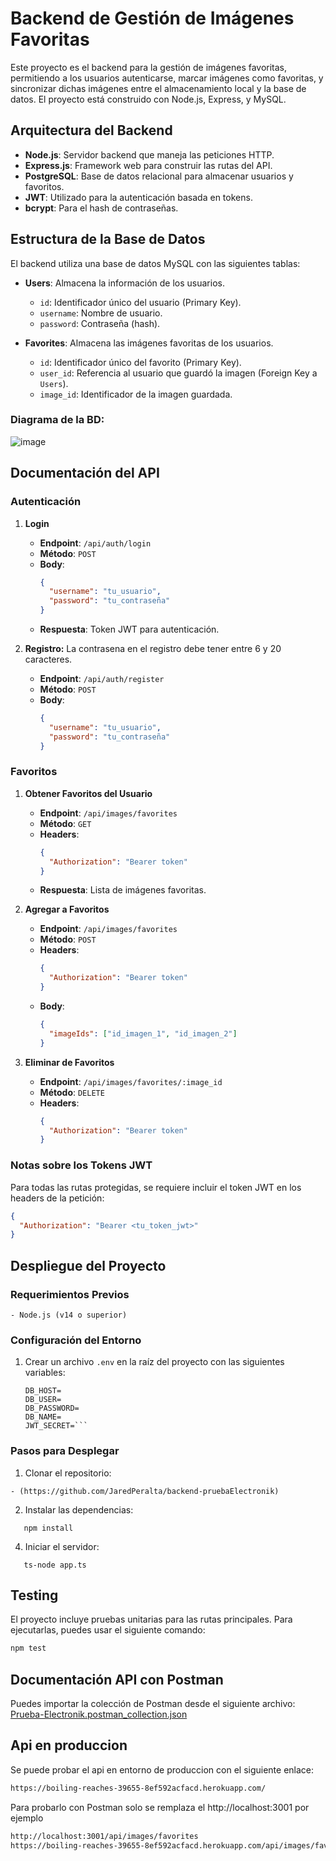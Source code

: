 # Backend de Gestión de Imágenes Favoritas

Este proyecto es el backend para la gestión de imágenes favoritas, permitiendo a los usuarios autenticarse, marcar imágenes como favoritas, y sincronizar dichas imágenes entre el almacenamiento local y la base de datos. El proyecto está construido con Node.js, Express, y MySQL.

## Arquitectura del Backend

- **Node.js**: Servidor backend que maneja las peticiones HTTP.
- **Express.js**: Framework web para construir las rutas del API.
- **PostgreSQL**: Base de datos relacional para almacenar usuarios y favoritos.
- **JWT**: Utilizado para la autenticación basada en tokens.
- **bcrypt**: Para el hash de contraseñas.

## Estructura de la Base de Datos

El backend utiliza una base de datos MySQL con las siguientes tablas:

- **Users**: Almacena la información de los usuarios.
  - `id`: Identificador único del usuario (Primary Key).
  - `username`: Nombre de usuario.
  - `password`: Contraseña (hash).

- **Favorites**: Almacena las imágenes favoritas de los usuarios.
  - `id`: Identificador único del favorito (Primary Key).
  - `user_id`: Referencia al usuario que guardó la imagen (Foreign Key a `Users`).
  - `image_id`: Identificador de la imagen guardada.

### Diagrama de la BD:
![image](https://github.com/user-attachments/assets/45c790b1-df21-41fc-ae07-c3c6aae84590)

## Documentación del API

### Autenticación

1. **Login**
   - **Endpoint**: `/api/auth/login`
   - **Método**: `POST`
   - **Body**:
     ```json
     {
       "username": "tu_usuario",
       "password": "tu_contraseña"
     }
     ```
   - **Respuesta**: Token JWT para autenticación.

2. **Registro:** La contrasena en el registro debe tener entre 6 y 20 caracteres.
   - **Endpoint**: `/api/auth/register`
   - **Método**: `POST`
   - **Body**:
     ```json
     {
       "username": "tu_usuario",
       "password": "tu_contraseña"
     }
     ```

### Favoritos

1. **Obtener Favoritos del Usuario**
   - **Endpoint**: `/api/images/favorites`
   - **Método**: `GET`
   - **Headers**: 
     ```json
     {
       "Authorization": "Bearer token"
     }
     ```
   - **Respuesta**: Lista de imágenes favoritas.

2. **Agregar a Favoritos**
   - **Endpoint**: `/api/images/favorites`
   - **Método**: `POST`
   - **Headers**: 
     ```json
     {
       "Authorization": "Bearer token"
     }
     ```
   - **Body**:
     ```json
     {
       "imageIds": ["id_imagen_1", "id_imagen_2"]
     }
     ```

3. **Eliminar de Favoritos**
   - **Endpoint**: `/api/images/favorites/:image_id`
   - **Método**: `DELETE`
   - **Headers**: 
     ```json
     {
       "Authorization": "Bearer token"
     }
     ```

### Notas sobre los Tokens JWT

Para todas las rutas protegidas, se requiere incluir el token JWT en los headers de la petición:
```json
{
  "Authorization": "Bearer <tu_token_jwt>"
}
```

## Despliegue del Proyecto

### Requerimientos Previos
```
- Node.js (v14 o superior)
```
### Configuración del Entorno

1. Crear un archivo `.env` en la raíz del proyecto con las siguientes variables:

   ```env
   DB_HOST=
   DB_USER=
   DB_PASSWORD=
   DB_NAME=
   JWT_SECRET=```

### Pasos para Desplegar

1. Clonar el repositorio:
```
- (https://github.com/JaredPeralta/backend-pruebaElectronik)
```

2. Instalar las dependencias:

```
   npm install
```
  
4. Iniciar el servidor:

```
   ts-node app.ts
```

## **Testing**

El proyecto incluye pruebas unitarias para las rutas principales. Para ejecutarlas, puedes usar el siguiente comando:

```bash
npm test
```

## Documentación API con Postman

Puedes importar la colección de Postman desde el siguiente archivo:
[Prueba-Electronik.postman_collection.json](https://github.com/user-attachments/files/17527574/Prueba-Electronik.postman_collection.json)

## Api en produccion
Se puede probar el api en entorno de produccion con el siguiente enlace:

```bash
https://boiling-reaches-39655-8ef592acfacd.herokuapp.com/
```

Para probarlo con Postman solo se remplaza el http://localhost:3001 por ejemplo 
```bash
http://localhost:3001/api/images/favorites 
https://boiling-reaches-39655-8ef592acfacd.herokuapp.com/api/images/favorites 
```
